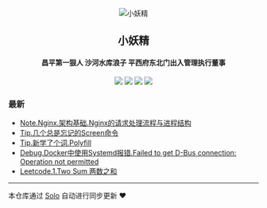 <p align="center"><img alt="小妖精" src="https://static.b3log.org/images/brand/solo-32.png"></p><h2 align="center">
小妖精
</h2>

<h4 align="center">昌平第一狠人 沙河水库浪子 平西府东北门出入管理执行董事</h4>
<p align="center"><a title="小妖精" target="_blank" href="https://github.com/headplan/solo-blog"><img src="https://img.shields.io/github/last-commit/headplan/solo-blog.svg?style=flat-square&color=FF9900"></a>
<a title="GitHub repo size in bytes" target="_blank" href="https://github.com/headplan/solo-blog"><img src="https://img.shields.io/github/repo-size/headplan/solo-blog.svg?style=flat-square"></a>
<a title="Solo Version" target="_blank" href="https://github.com/88250/solo/releases"><img src="https://img.shields.io/badge/solo-3.6.7-f1e05a.svg?style=flat-square&color=blueviolet"></a>
<a title="Hits" target="_blank" href="https://github.com/88250/hits"><img src="https://hits.b3log.org/headplan/solo-blog.svg"></a></p>

### 最新

* [Note.Nginx.架构基础.Nginx的请求处理流程与进程结构](https://blog.lartisan.cn/articles/2019/12/04/1575432793763.html)
* [Tip.几个总是忘记的Screen命令](https://blog.lartisan.cn/articles/2019/12/04/1575426014641.html)
* [Tip.新学了个词.Polyfill](https://blog.lartisan.cn/articles/2019/12/03/1575348243312.html)
* [Debug.Docker中使用Systemd报错.Failed to get D-Bus connection: Operation not permitted](https://blog.lartisan.cn/articles/2019/12/03/1575339650869.html)
* [Leetcode.1.Two Sum 两数之和](https://blog.lartisan.cn/articles/2019/12/02/1575269297549.html)



---

本仓库通过 [Solo](https://github.com/88250/solo) 自动进行同步更新 ❤️ 